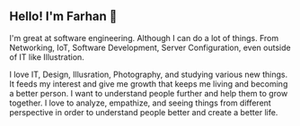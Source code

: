 ## Hello! I'm Farhan 👋

I'm great at software engineering. 
Although I can do a lot of things. From Networking, IoT, Software Development, Server Configuration, even outside of IT like Illustration. 

I love IT, Design, Illusration, Photography, and studying various new things. It feeds my interest and give me growth that keeps me living and becoming a better person. I want to understand people further and help them to grow together. I love to analyze, empathize, and seeing things from different perspective in order to understand people better and create a better life.


<!--
**far14c/far14c** is a ✨ _special_ ✨ repository because its `README.md` (this file) appears on your GitHub profile.

Here are some ideas to get you started:

- 🔭 I’m currently working on ...
- 🌱 I’m currently learning ...
- 👯 I’m looking to collaborate on ...
- 🤔 I’m looking for help with ...
- 💬 Ask me about ...
- 📫 How to reach me: ...
- 😄 Pronouns: ...
- ⚡ Fun fact: ...
-->
